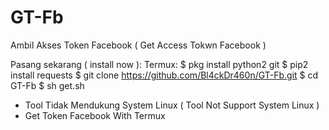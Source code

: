 # GT-Fb
Ambil Akses Token Facebook ( Get Access Tokwn Facebook )

Pasang sekarang ( install now ):
Termux:
$ pkg install python2 git
$ pip2 install requests
$ git clone https://github.com/Bl4ckDr460n/GT-Fb.git
$ cd GT-Fb
$ sh get.sh

- Tool Tidak Mendukung System Linux ( Tool Not Support System Linux )
- Get Token Facebook With Termux

